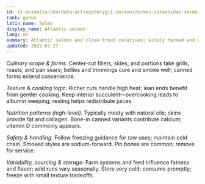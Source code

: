 ```yaml
---
id: tx:animalia:chordata:actinopterygii:salmoniformes:salmonidae:salmo
rank: genus
latin_name: Salmo
display_name: Atlantic salmon
lang: en
summary: Atlantic salmon and close trout relatives; widely farmed and wild-caught; offered fresh, frozen, smoked, and canned for roasting, grilling, curing, and raw uses with proper freezing.
updated: 2025-01-27
---
```


_Culinary scope & forms._ Center-cut fillets, sides, and portions take grills, roasts, and pan sears; bellies and trimmings cure and smoke well; canned forms extend convenience.

_Texture & cooking logic._ Richer cuts handle high heat; lean ends benefit from gentler cooking. Keep interior succulent—overcooking leads to albumin weeping; resting helps redistribute juices.

_Nutrition patterns (high-level)._ Typically meaty with natural oils; skins provide fat and collagen. Bone-in canned variants contribute calcium; vitamin D commonly appears.

_Safety & handling._ Follow freezing guidance for raw uses; maintain cold chain. Smoked styles are sodium-forward. Pin bones are common; remove for service.

_Variability, sourcing & storage._ Farm systems and feed influence fatness and flavor; wild runs vary seasonally. Store very cold; consume promptly; freeze with small texture tradeoffs.
